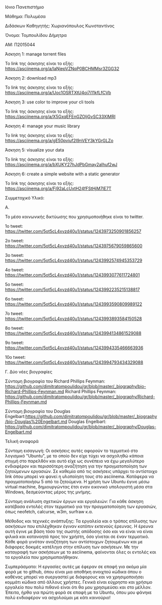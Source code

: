 Ιόνιο Πανεπιστήμιο

Μάθημα: Πολυμέσα

Διδάσκων Καθηγητής: Χωριανόπουλος Κωνσταντίνος

Όνομα: Τομπουλίδου Δήμητρα 

ΑΜ: Π2015044

Άσκηση 1: manage torrent files

Το link της άσκησης είναι το εξής: https://asciinema.org/a/laNjepVZNqP0BCHMMsr3ZGG32

Άσκηση 2: download mp3

Το link της άσκησης είναι το εξής: https://asciinema.org/a/Uoc1OSRTXtU4oi7i11kfLfCVb

Άσκηση 3: use color to improve your cli tools

Το link της άσκησης είναι το εξής: https://asciinema.org/a/X5GxqEFEnGZOIjGvSC33XlMRI

Άσκηση 4: manage your music library

Το link της άσκησης είναι το εξής: https://asciinema.org/a/gE50pviuf2I9nVEY3kYGrGLZo

Άσκηση 5: visualize your data

Το link της άσκησης είναι το εξής: https://asciinema.org/a/bXUKY27hJdPbGmay2aIhuf2wJ

Άσκηση 6: create a simple website with a static generator

Το link της άσκησης είναι το εξής: https://asciinema.org/a/Fj92aLcUxtH24fFStHjM7lE7T


Συμμετοχικό Υλικό: 

Α. 

Το μέσο κοινωνικής δικτύωσης που χρησιμοποιήθηκε είναι το twitter.

1ο tweet: https://twitter.com/5ot5cL4xvzd40u1/status/1243973250901856257

2o tweet: https://twitter.com/5ot5cL4xvzd40u1/status/1243975679059865600

3o tweet: https://twitter.com/5ot5cL4xvzd40u1/status/1243992574945353729

4o tweet: https://twitter.com/5ot5cL4xvzd40u1/status/1243993077611724801

5o tweet: https://twitter.com/5ot5cL4xvzd40u1/status/1243992235215138817

6o tweet: https://twitter.com/5ot5cL4xvzd40u1/status/1243993590809989122

7o tweet: https://twitter.com/5ot5cL4xvzd40u1/status/1243993893584150528

8o tweet: https://twitter.com/5ot5cL4xvzd40u1/status/1243994134861529088

9o tweet: https://twitter.com/5ot5cL4xvzd40u1/status/1243994335466663936

10o tweet: https://twitter.com/5ot5cL4xvzd40u1/status/1243994793434329088

Γ. Δύο νέες βιογραφίες

Σύντομη βιογραφία του Richard Phillips Feynman: https://github.com/dimitratompoulidou/gr/blob/master/_biography/bio-Richard-Phillips-Feynman.md Richard Phillips Feynman: https://github.com/dimitratompoulidou/gr/blob/master/_biography/Richard-Phillips-Feynman.md

Σύντομη βιογραφία του Douglas Engelbart:https://github.com/dimitratompoulidou/gr/blob/master/_biography/bio-Douglas%20Engelbart.md Douglas Engelbart: https://github.com/dimitratompoulidou/gr/blob/master/_biography/Douglas-Engelbart.md


Τελική αναφορά


Σύντομη εισαγωγή: Οι ασκήσεις αυτές αφορούν το τερματικό στο λογισμικό "Ubuntu", με το οποίο δεν είχε τύχει να ασχοληθώ κάποια στιγμή στο παρελθόν και αυτό είχε ως συνέπεια να έχω μεγαλύτερο ενδιαφέρον και περισσότερη αναζήτηση για την πραγματοποίηση των ζητούμενων εργασιών. Σε καθεμία από τις ασκήσεις υπάρχει το αντίστοιχο link όπου μπορεί να φανεί η υλοποίηση τους στο asciinema. Κατάφερα να πραγματοποιήσω 5 από τα ζητούμενα. Η χρήση των Ubuntu έγινε μέσω virtual machine, δημιουργώντας έτσι εναν εικονικό υπολογιστή μέσα στα Windows, δεσμεύοντας μέρος της μνήμης.

Σύντομη ανάλυση σχετικών έργων και εργαλειών: Για κάθε άσκηση κατέβασα εντολές στον τερματικό για την πραγματοποίηση των εργασιών, όπως neofetch, calcurse, w3m, surfraw κ.α.

Μέθοδος και τεχνικές ανάπτυξης: Τα εργαλεία και ο τρόπος επίλυσης των ασκήσεων που επιλέχθηκαν έγιναν κατόπιν εκτενούς έρευνας. Η έρευνα αυτή έγινε με βάση τόσο της σωστής απόδοσης όσο και να είναι να είναι φιλικά και κατανοητά προς τον χρήστη, όσο γίνεται σε έναν τερματικό. Κάθε φορά γινόταν αναζήτηση των αντίστοιχων ζητουμένων και με διάφορες δοκιμές κατέληγα στην επίλυση των ασκήσεων. Με την καταγραφή των ασκήσεων με το asciinema, φαίνονται όλες οι εντολές και τα εργαλεία που χρησιμοποιήθηκαν.

Συμπεράσματα: Η εργασίες αυτές με έφεραν σε επαφή για ακόμα μία φορά με το github, όπου είναι μια αποθήκη ανοιχτού κώδικα όπου ο καθένας μπορεί να συεργαστεί με διάφορους και να χρησιμοποιήσει κομμάτι κώδικα από άλλους χρήστες. Γενικά είναι εύχρηστο και χρήσιμο εργαλείο που πολύ πιθανό είναι ότι θα μου χρησιμεύσει και στο μέλλον. Έπειτα, ήρθα για πρώτη φορά σε επαφή με τα Ubuntu, όπου μου φάνηκε πολύ ενδιαφέρον να ασχολούμαι με κάτι καινούριο!
